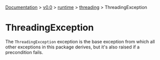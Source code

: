 [Documentation](/docs/documentation.md) >
 [v0.0](/docs/0.0/version.md) >
  [runtime](/docs/0.0/runtime/module.md) >
   [threading](/docs/0.0/runtime/threading/module.md) >
    ThreadingException

# ThreadingException

The `ThreadingException` exception is the base exception from which all other exceptions in this package derives, but it's also raised if a precondition fails.
